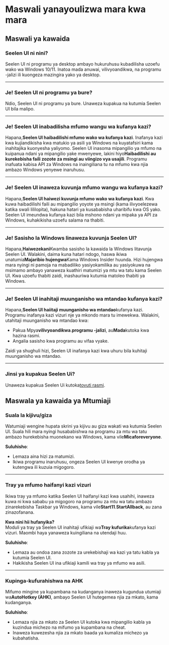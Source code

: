 # **Maswali yanayoulizwa mara kwa mara**

## **Maswali ya kawaida**

### **Seelen UI ni nini?**

Seelen UI ni programu ya desktop ambayo hukuruhusu kubadilisha uzoefu wako wa
Windows 10/11. Inatoa mada anuwai, vilivyoandikwa, na programu -jalizi ili
kuongeza mazingira yako ya desktop.

---

### **Je! Seelen UI ni programu ya bure?**

Ndio, Seelen UI ni programu ya bure. Unaweza kupakua na kutumia Seelen UI bila
malipo.

---

### **Je! Seelen UI inabadilisha mfumo wangu wa kufanya kazi?**

Hapana,**Seelen UI haibadilishi mfumo wako wa kufanya kazi**. Inafanya kazi kwa
kujiandikisha kwa matukio ya asili ya Windows na kuyatafsiri kama inahitajika
kuonyesha yaliyomo. Seelen UI inasoma mipangilio ya mfumo na kuipanua ndani ya
mipangilio yake mwenyewe, lakini hiyo**Haibadilishi au kurekebisha faili zozote
za msingi au viingizo vya usajili**. Programu inafuata kabisa API za Windows na
inaingiliana tu na mfumo kwa njia ambazo Windows yenyewe inaruhusu.

---

### **Je! Seelen UI inaweza kuvunja mfumo wangu wa kufanya kazi?**

Hapana,**Seelen UI haiwezi kuvunja mfumo wako wa kufanya kazi**. Kwa kuwa
haibadilishi faili au mipangilio yoyote ya msingi (kama ilivyoelezewa katika
swali lililopita), hakuna hatari ya kusababisha uharibifu kwa OS yako. Seelen UI
imeundwa kufanya kazi bila mshono ndani ya mipaka ya API za Windows, kuhakikisha
uzoefu salama na thabiti.

---

### **Je! Sasisho la Windows linaweza kuvunja Seelen UI?**

Hapana,**Haiwezekani**Kwamba sasisho la kawaida la Windows litavunja Seelen UI.
Walakini, daima kuna hatari ndogo, haswa ikiwa unatumia**Majaribio
hujengwa**Kama Windows Insider huunda. Hizi hujengwa mara nyingi ni pamoja na
mabadiliko yasiyokamilika au yasiyokuwa na msimamo ambayo yanaweza kuathiri
matumizi ya mtu wa tatu kama Seelen UI. Kwa uzoefu thabiti zaidi, inashauriwa
kutumia matoleo thabiti ya Windows.

---

### **Je! Seelen UI inahitaji muunganisho wa mtandao kufanya kazi?**

Hapana,**Seelen UI haiitaji muunganisho wa mtandao**kufanya kazi. Programu
inafanya kazi vizuri nje ya mkondo mara tu imewekwa. Walakini, utahitaji
muunganisho wa mtandao kwa:

- Pakua Mpya**vilivyoandikwa**.**programu -jalizi**, au**Mada**kutoka kwa hazina
  rasmi.
- Angalia sasisho kwa programu au vifaa vyake.

Zaidi ya shughuli hizi, Seelen UI inafanya kazi kwa uhuru bila kuhitaji
muunganisho wa mtandao.

---

### **Jinsi ya kupakua Seelen Ui?**

Unaweza kupakua Seelen Ui kutoka[tovuti rasmi](https://seelen.io).

## **Maswala ya kawaida ya Mtumiaji**

### **Suala la kijivu/giza**

Watumiaji wengine hupata skrini ya kijivu au giza wakati wa kutumia Seelen UI.
Suala hili mara nyingi husababishwa na programu za mtu wa tatu ambazo
hurekebisha muonekano wa Windows, kama vile**Micaforeveryone**.

**Suluhisho**:

- Lemaza aina hizi za matumizi.
- Ikiwa programu inaruhusu, ongeza Seelen UI kwenye orodha ya kutengwa ili
  kuzuia migogoro.

---

### **Tray ya mfumo haifanyi kazi vizuri**

Ikiwa tray ya mfumo katika Seelen UI haifanyi kazi kwa usahihi, inaweza kuwa ni
kwa sababu ya migogoro na programu za mtu wa tatu ambazo zinarekebisha Taskbar
ya Windows, kama vile**Start11**.**StartAllback**, au zana zinazofanana.

**Kwa nini hii hufanyika?**\
Moduli ya tray ya Seelen UI inahitaji ufikiaji wa**Tray kufurika**kufanya kazi
vizuri. Maombi haya yanaweza kuingiliana na utendaji huu.

**Suluhisho**:

- Lemaza au ondoa zana zozote za urekebishaji wa kazi ya tatu kabla ya kutumia
  Seelen UI.
- Hakikisha Seelen UI ina ufikiaji kamili wa tray ya mfumo wa asili.

---

### **Kupinga-kufurahishwa na AHK**

Mifumo mingine ya kupambana na kudanganya inaweza kugundua utumiaji
wa**AutoHotkey (AHK)**, ambayo Seelen UI hutegemea njia za mkato, kama
kudanganya.

**Suluhisho**:

- Lemaza njia za mkato za Seelen UI kutoka kwa mipangilio kabla ya kuzindua
  michezo na mifumo ya kupambana na cheat.
- Inaweza kuwezesha njia za mkato baada ya kumaliza michezo ya kubahatisha.
